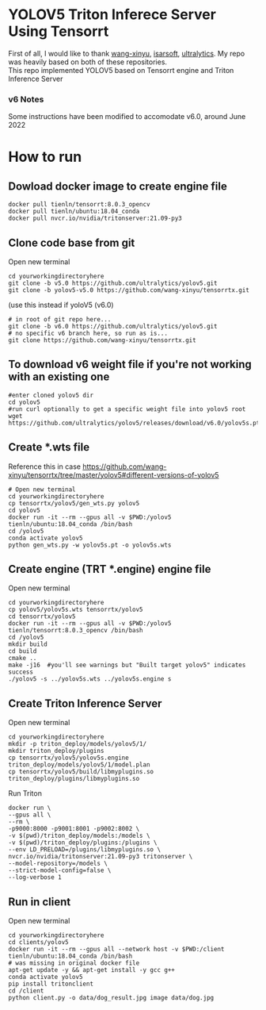 # YOLOV5 Triton Inferece Server Using Tensorrt

First of all, I would like to thank [wang-xinyu](https://github.com/wang-xinyu/tensorrtx), [isarsoft](https://github.com/isarsoft/yolov4-triton-tensorrt),  [ultralytics](https://github.com/ultralytics/yolov5). 
My repo was heavily based on both of these repositories.  
This repo implemented YOLOV5 based on Tensorrt engine and Triton Inference Server

### v6 Notes
Some instructions have been modified to accomodate v6.0, around June 2022 

# How to run
## Dowload docker image to create engine file
```
docker pull tienln/tensorrt:8.0.3_opencv 
docker pull tienln/ubuntu:18.04_conda
docker pull nvcr.io/nvidia/tritonserver:21.09-py3
```
## Clone code base from git
Open new terminal 
```
cd yourworkingdirectoryhere  
git clone -b v5.0 https://github.com/ultralytics/yolov5.git
git clone -b yolov5-v5.0 https://github.com/wang-xinyu/tensorrtx.git

```

(use this instead if yoloV5 (v6.0)
```
# in root of git repo here... 
git clone -b v6.0 https://github.com/ultralytics/yolov5.git
# no specific v6 branch here, so run as is...
git clone https://github.com/wang-xinyu/tensorrtx.git

```

## To download v6 weight file if you're not working with an existing one
```
#enter cloned yolov5 dir
cd yolov5   
#run curl optionally to get a specific weight file into yolov5 root
wget https://github.com/ultralytics/yolov5/releases/download/v6.0/yolov5s.pt

```

## Create *.wts file  
Reference this in case https://github.com/wang-xinyu/tensorrtx/tree/master/yolov5#different-versions-of-yolov5

```
# Open new terminal 
cd yourworkingdirectoryhere  
cp tensorrtx/yolov5/gen_wts.py yolov5  
cd yolov5  
docker run -it --rm --gpus all -v $PWD:/yolov5 tienln/ubuntu:18.04_conda /bin/bash  
cd /yolov5  
conda activate yolov5  
python gen_wts.py -w yolov5s.pt -o yolov5s.wts
```

## Create engine (TRT *.engine) engine file  
Open new terminal  
```
cd yourworkingdirectoryhere 
cp yolov5/yolov5s.wts tensorrtx/yolov5
cd tensorrtx/yolov5  
docker run -it --rm --gpus all -v $PWD:/yolov5 tienln/tensorrt:8.0.3_opencv /bin/bash   
cd /yolov5
mkdir build  
cd build   
cmake ..  
make -j16  #you'll see warnings but "Built target yolov5" indicates success
./yolov5 -s ../yolov5s.wts ../yolov5s.engine s  
```
## Create Triton Inference Server  
Open new terminal
```
cd yourworkingdirectoryhere  
mkdir -p triton_deploy/models/yolov5/1/  
mkdir triton_deploy/plugins  
cp tensorrtx/yolov5/yolov5s.engine triton_deploy/models/yolov5/1/model.plan  
cp tensorrtx/yolov5/build/libmyplugins.so triton_deploy/plugins/libmyplugins.so  
```


Run Triton
```
docker run \
--gpus all \
--rm \
-p9000:8000 -p9001:8001 -p9002:8002 \
-v $(pwd)/triton_deploy/models:/models \
-v $(pwd)/triton_deploy/plugins:/plugins \
--env LD_PRELOAD=/plugins/libmyplugins.so \
nvcr.io/nvidia/tritonserver:21.09-py3 tritonserver \
--model-repository=/models \
--strict-model-config=false \
--log-verbose 1
```

## Run in client  

Open new terminal
```
cd yourworkingdirectoryhere   
cd clients/yolov5
docker run -it --rm --gpus all --network host -v $PWD:/client tienln/ubuntu:18.04_conda /bin/bash  
# was missing in original docker file
apt-get update -y && apt-get install -y gcc g++
conda activate yolov5  
pip install tritonclient  
cd /client
python client.py -o data/dog_result.jpg image data/dog.jpg  
```